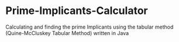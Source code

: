 # Prime-Implicants-Calculator
Calculating and finding the prime Implicants using the tabular method (Quine-McCluskey Tabular Method) written in Java
